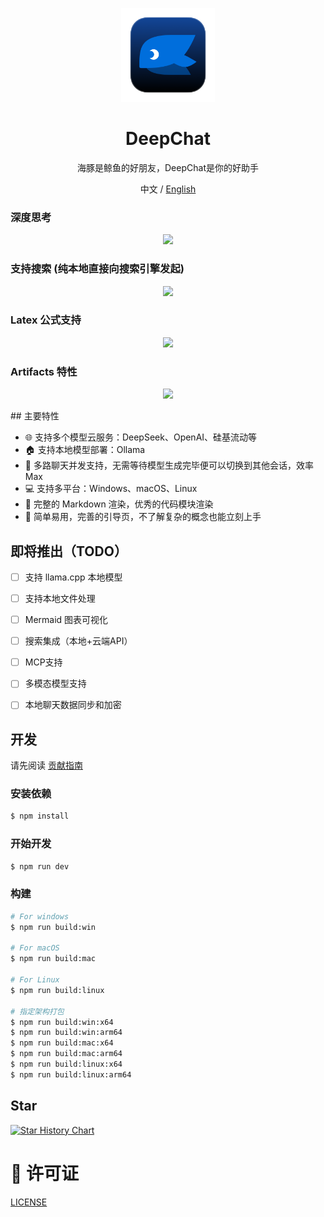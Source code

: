 
<p align='center'>
<img src='./build/icon.png' width="150" height="150" alt="logo" />
</p>

<h1 align="center">DeepChat</h1>

<p align="center">海豚是鲸鱼的好朋友，DeepChat是你的好助手</p>

<div align="center">
  中文 / <a href="./README.md">English</a>
</div>

### 深度思考
<p align='center'>
<img src='./build/screen.zh.jpg'/>
</p>

### 支持搜索 (纯本地直接向搜索引擎发起)
<p align='center'>
<img src='./build/screen.search.zh.jpg'/>
</p>

### Latex 公式支持
<p align='center'>
<img src='./build/screen.latex.jpg'/>
</p>

### Artifacts 特性
<p align='center'>
<img src='./build/screen.artifacts.zh.jpg'/>
</p>
## 主要特性

- 🌐 支持多个模型云服务：DeepSeek、OpenAI、硅基流动等
- 🏠 支持本地模型部署：Ollama
- 🚀 多路聊天并发支持，无需等待模型生成完毕便可以切换到其他会话，效率Max
- 💻 支持多平台：Windows、macOS、Linux
- 📄 完整的 Markdown 渲染，优秀的代码模块渲染
- 🌟 简单易用，完善的引导页，不了解复杂的概念也能立刻上手

## 即将推出（TODO）
- [ ] 支持 llama.cpp 本地模型
- [ ] 支持本地文件处理
- [ ] Mermaid 图表可视化
- [ ] 搜索集成（本地+云端API）
- [ ] MCP支持
- [ ] 多模态模型支持
- [ ] 本地聊天数据同步和加密


## 开发

请先阅读 [贡献指南](./CONTRIBUTING.zh.md)

### 安装依赖

```bash
$ npm install
```

### 开始开发

```bash
$ npm run dev
```

### 构建

```bash
# For windows
$ npm run build:win

# For macOS
$ npm run build:mac

# For Linux
$ npm run build:linux

# 指定架构打包
$ npm run build:win:x64
$ npm run build:win:arm64
$ npm run build:mac:x64
$ npm run build:mac:arm64
$ npm run build:linux:x64
$ npm run build:linux:arm64
```

## Star

[![Star History Chart](https://api.star-history.com/svg?repos=ThinkInAIXYZ/deepchat&type=Date)](https://star-history.com/#ThinkInAIXYZ/deepchat&Date)

# 📃 许可证
[LICENSE](./LICENSE)

